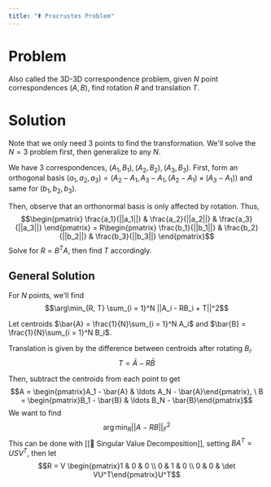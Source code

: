 ```yaml
---
title: "⚰️ Procrustes Problem"
---
```

# Problem
Also called the 3D-3D correspondence problem, given $N$ point correspondences $(A, B)$, find rotation $R$ and translation $T$.

# Solution
Note that we only need $3$ points to find the transformation. We'll solve the $N=3$ problem first, then generalize to any $N$.

We have $3$ correspondences, $(A_1, B_1), (A_2, B_2), (A_3, B_3)$. First, form an orthogonal basis $(a_1, a_2, a_3) = (A_2 - A_1, A_3 - A_1, (A_2 - A_1) \times (A_3 - A_1))$ and same for $(b_1, b_2, b_3)$.

Then, observe that an orthonormal basis is only affected by rotation. Thus, $$\begin{pmatrix} \frac{a_1}{||a_1||} & \frac{a_2}{||a_2||} & \frac{a_3}{||a_3||} \end{pmatrix} = R\begin{pmatrix} \frac{b_1}{||b_1||} & \frac{b_2}{||b_2||} & \frac{b_3}{||b_3||} \end{pmatrix}$$
Solve for $R = B^TA$, then find $T$ accordingly.

## General Solution
For $N$ points, we'll find $$\arg\min_{R, T} \sum_{i = 1}^N ||A_i - RB_i + T||^2$$

Let centroids $\bar{A} = \frac{1}{N}\sum_{i = 1}^N A_i$ and $\bar{B} = \frac{1}{N}\sum_{i = 1}^N B_i$.

Translation is given by the difference between centroids after rotating $B_i$. $$T = \bar{A} - R\bar{B}$$

Then, subtract the centroids from each point to get $$A = \begin{pmatrix}A_1 - \bar{A} & \ldots A_N - \bar{A}\end{pmatrix}, \ B = \begin{pmatrix}B_1 - \bar{B} & \ldots B_N - \bar{B}\end{pmatrix}$$
We want to find $$\arg\min_R ||A-RB||_F^2$$
This can be done with [[📎 Singular Value Decomposition]], setting $BA^T = USV^T$, then let $$R = V \begin{pmatrix}1 & 0 & 0 \\ 0 & 1 & 0 \\ 0 & 0 & \det VU^T\end{pmatrix}U^T$$